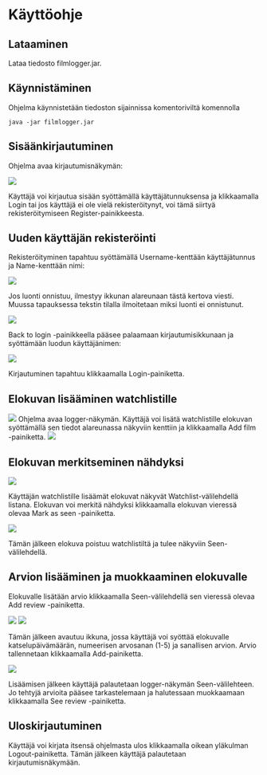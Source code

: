 # Käyttöohje

## Lataaminen
Lataa tiedosto filmlogger.jar.

## Käynnistäminen
Ohjelma käynnistetään tiedoston sijainnissa komentoriviltä komennolla

```
java -jar filmlogger.jar
```
## Sisäänkirjautuminen

Ohjelma avaa kirjautumisnäkymän:

<img src="https://github.com/emmalait/FilmLogger/blob/master/dokumentaatio/images/login.png?raw=true">

Käyttäjä voi kirjautua sisään syöttämällä käyttäjätunnuksensa ja klikkaamalla Login tai jos käyttäjä ei ole vielä rekisteröitynyt, voi tämä siirtyä rekisteröitymiseen Register-painikkeesta.

## Uuden käyttäjän rekisteröinti

Rekisteröityminen tapahtuu syöttämällä Username-kenttään käyttäjätunnus ja Name-kenttään nimi:

<img src="https://github.com/emmalait/FilmLogger/blob/master/dokumentaatio/images/register.png?raw=true">

Jos luonti onnistuu, ilmestyy ikkunan alareunaan tästä kertova viesti. Muussa tapauksessa tekstin tilalla ilmoitetaan miksi luonti ei onnistunut.

<img src="https://github.com/emmalait/FilmLogger/blob/master/dokumentaatio/images/register2.png?raw=true">

Back to login -painikkeella pääsee palaamaan kirjautumisikkunaan ja syöttämään luodun käyttäjänimen:

<img src="https://github.com/emmalait/FilmLogger/blob/master/dokumentaatio/images/login2.png?raw=true">

Kirjautuminen tapahtuu klikkaamalla Login-painiketta.

## Elokuvan lisääminen watchlistille

<img src="https://github.com/emmalait/FilmLogger/blob/master/dokumentaatio/images/logger1.png?raw=true">
Ohjelma avaa logger-näkymän. Käyttäjä voi lisätä watchlistille elokuvan syöttämällä sen tiedot alareunassa näkyviin kenttiin ja klikkaamalla Add film -painiketta.

<img src="https://github.com/emmalait/FilmLogger/blob/master/dokumentaatio/images/logger2.png?raw=true">

## Elokuvan merkitseminen nähdyksi

<img src="https://github.com/emmalait/FilmLogger/blob/master/dokumentaatio/images/logger3.png?raw=true">

Käyttäjän watchlistille lisäämät elokuvat näkyvät Watchlist-välilehdellä listana. Elokuvan voi merkitä nähdyksi klikkaamalla elokuvan vieressä olevaa Mark as seen -painiketta.

<img src="https://github.com/emmalait/FilmLogger/blob/master/dokumentaatio/images/logger4.png?raw=true">

Tämän jälkeen elokuva poistuu watchlistiltä ja tulee näkyviin Seen-välilehdellä.

## Arvion lisääminen ja muokkaaminen elokuvalle

Elokuvalle lisätään arvio klikkaamalla Seen-välilehdellä sen vieressä olevaa Add review -painiketta.

<img src="https://github.com/emmalait/FilmLogger/blob/master/dokumentaatio/images/review1.png?raw=true">

<img src="https://github.com/emmalait/FilmLogger/blob/master/dokumentaatio/images/review2.png?raw=true">

Tämän jälkeen avautuu ikkuna, jossa käyttäjä voi syöttää elokuvalle katselupäivämäärän, numeerisen arvosanan (1-5) ja sanallisen arvion. Arvio tallennetaan klikkaamalla Add-painiketta.

<img src="https://github.com/emmalait/FilmLogger/blob/master/dokumentaatio/images/logger5.png?raw=true">

Lisäämisen jälkeen käyttäjä palautetaan logger-näkymän Seen-välilehteen. Jo tehtyjä arvioita pääsee tarkastelemaan ja halutessaan muokkaamaan klikkaamalla See review -painiketta.

## Uloskirjautuminen

Käyttäjä voi kirjata itsensä ohjelmasta ulos klikkaamalla oikean yläkulman Logout-painiketta. Tämän jälkeen käyttäjä palautetaan kirjautumisnäkymään.
